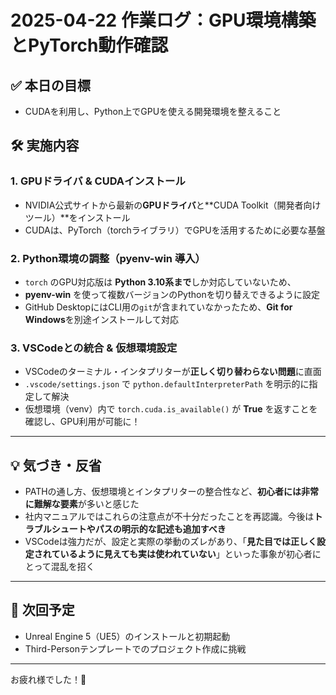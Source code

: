 # 2025-04-22 作業ログ：GPU環境構築とPyTorch動作確認

## ✅ 本日の目標
- CUDAを利用し、Python上でGPUを使える開発環境を整えること

## 🛠 実施内容

### 1. GPUドライバ & CUDAインストール
- NVIDIA公式サイトから最新の**GPUドライバ**と**CUDA Toolkit（開発者向けツール）**をインストール
- CUDAは、PyTorch（torchライブラリ）でGPUを活用するために必要な基盤

### 2. Python環境の調整（pyenv-win 導入）
- `torch` のGPU対応版は **Python 3.10系まで**しか対応していないため、
- **pyenv-win** を使って複数バージョンのPythonを切り替えできるように設定
- GitHub DesktopにはCLI用の`git`が含まれていなかったため、**Git for Windows**を別途インストールして対応

### 3. VSCodeとの統合 & 仮想環境設定
- VSCodeのターミナル・インタプリターが**正しく切り替わらない問題**に直面
- `.vscode/settings.json` で `python.defaultInterpreterPath` を明示的に指定して解決
- 仮想環境（venv）内で `torch.cuda.is_available()` が **True** を返すことを確認し、GPU利用が可能に！

---

## 💡 気づき・反省

- PATHの通し方、仮想環境とインタプリターの整合性など、**初心者には非常に難解な要素**が多いと感じた
- 社内マニュアルではこれらの注意点が不十分だったことを再認識。今後は**トラブルシュートやパスの明示的な記述も追加すべき**
- VSCodeは強力だが、設定と実際の挙動のズレがあり、「**見た目では正しく設定されているように見えても実は使われていない**」といった事象が初心者にとって混乱を招く

---

## 🎯 次回予定
- Unreal Engine 5（UE5）のインストールと初期起動
- Third-Personテンプレートでのプロジェクト作成に挑戦

---

お疲れ様でした！🌟
